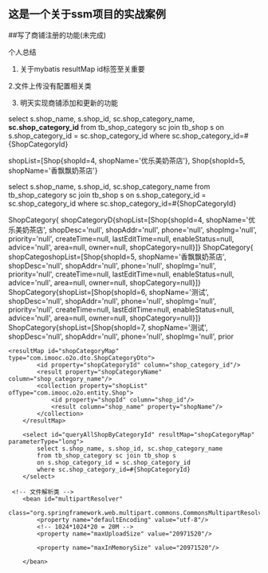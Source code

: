 ## 这是一个关于ssm项目的实战案例

##写了商铺注册的功能(未完成)

个人总结
1. 关于mybatis
resultMap id标签至关重要

2.文件上传没有配置相关类

3. 明天实现商铺添加和更新的功能


select s.shop_name, s.shop_id, sc.shop_category_name, **sc.shop_category_id**
        from tb_shop_category sc join tb_shop s
        on s.shop_category_id = sc.shop_category_id
        where sc.shop_category_id=#{ShopCategoryId}
        
 shopList=[Shop{shopId=4, shopName='优乐美奶茶店'},
  Shop{shopId=5, shopName='香飘飘奶茶店'}  
  
  select s.shop_name, s.shop_id, sc.shop_category_name
          from tb_shop_category sc join tb_shop s
          on s.shop_category_id = sc.shop_category_id
          where sc.shop_category_id=#{ShopCategoryId} 

ShopCategory{ shopCategoryD{shopList=[Shop{shopId=4, shopName='优乐美奶茶店', shopDesc='null', shopAddr='null', phone='null', shopImg='null', priority='null', createTime=null, lastEditTime=null, enableStatus=null, advice='null', area=null, owner=null, shopCategory=null}]}
ShopCategory{ shopCategoshopList=[Shop{shopId=5, shopName='香飘飘奶茶店', shopDesc='null', shopAddr='null', phone='null', shopImg='null', priority='null', createTime=null, lastEditTime=null, enableStatus=null, advice='null', area=null, owner=null, shopCategory=null}]}
ShopCategory{shopList=[Shop{shopId=6, shopName='测试', shopDesc='null', shopAddr='null', phone='null', shopImg='null', priority='null', createTime=null, lastEditTime=null, enableStatus=null, advice='null', area=null, owner=null, shopCategory=null}]}
ShopCategory{shopList=[Shop{shopId=7, shopName='测试', shopDesc='null', shopAddr='null', phone='null', shopImg='null', prior   

```
<resultMap id="shopCategoryMap" type="com.imooc.o2o.dto.ShopCategoryDto">
        <id property="shopCategoryId" column="shop_category_id"/>
        <result property="shopCategoryName" column="shop_category_name"/>
        <collection property="shopList" ofType="com.imooc.o2o.entity.Shop">
            <id property="shopId" column="shop_id"/>
            <result column="shop_name" property="shopName"/>
        </collection>
    </resultMap>

    <select id="queryAllShopByCategoryId" resultMap="shopCategoryMap" parameterType="long">
        select s.shop_name, s.shop_id, sc.shop_category_name
        from tb_shop_category sc join tb_shop s
        on s.shop_category_id = sc.shop_category_id
        where sc.shop_category_id=#{ShopCategoryId}
    </select>
```

```
 <!-- 文件解析类 -->
    <bean id="multipartResolver" 
         class="org.springframework.web.multipart.commons.CommonsMultipartResolver"> 
        <property name="defaultEncoding" value="utf-8"/> 
        <!-- 1024*1024*20 = 20M -->
        <property name="maxUploadSize" value="20971520"/>
        
		<property name="maxInMemorySize" value="20971520"/> 

    </bean> 
```